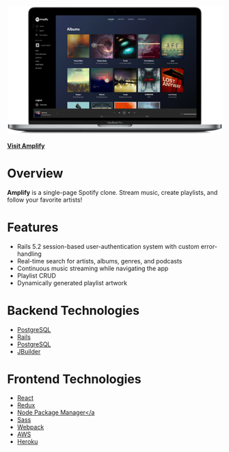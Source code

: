<img src="https://github.com/SkiesXR/Amplify/blob/master/public/ProductShot---MacBookPro---Albums---3800x2260.png"></img>

<a href="http://amplifypk.herokuapp.com/"><strong>Visit Amplify</strong></a>

# Overview
<strong>Amplify</strong> is a single-page Spotify clone. Stream music, create playlists, and follow your favorite artists!

# Features

* Rails 5.2 session-based user-authentication system with custom error-handling
* Real-time search for artists, albums, genres, and podcasts
* Continuous music streaming while navigating the app
* Playlist CRUD
* Dynamically generated playlist artwork

# Backend Technologies

- <a href="https://postgresql.org/" target="_blank">PostgreSQL </a>
- <a href="https://rubyonrails.org/" target="_blank">Rails</a>
- <a href="https://postgresql.org/" target="_blank">PostgreSQL </a>
- <a href="https://github.com/rails/jbuilder" target="_blank">JBuilder</a>

# Frontend Technologies

- <a href="https://reactjs.org/" target="_blank">React</a>
- <a href="https://redux.js.org/" target="_blank">Redux</a>
- <a href="https://www.npmjs.com/" target="_blank">Node Package Manager</a
- <a href="https://sass-lang.com/" target="_blank">Sass</a>
- <a href="https://webpack.js.org/" target="_blank">Webpack</a>
- <a href="https://aws.amazon.com//" target="_blank">AWS</a>
- <a href="https://heroku.com/" target="_blank">Heroku</a> 
